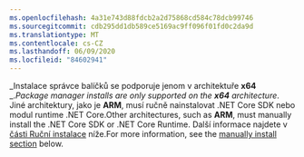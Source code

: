 ```yaml
---
ms.openlocfilehash: 4a31e743d88fdcb2a2d75868cd584c78dcb99746
ms.sourcegitcommit: cdb295dd1db589ce5169ac9ff096f01fd0c2da9d
ms.translationtype: MT
ms.contentlocale: cs-CZ
ms.lasthandoff: 06/09/2020
ms.locfileid: "84602941"
---
```


<span data-ttu-id="120e7-101">_Instalace správce balíčků se podporuje jenom v architektuře **x64** _.</span><span class="sxs-lookup"><span data-stu-id="120e7-101">_Package manager installs are only supported on the **x64** architecture_.</span></span> <span data-ttu-id="120e7-102">Jiné architektury, jako je **ARM**, musí ručně nainstalovat .NET Core SDK nebo modul runtime .NET Core.</span><span class="sxs-lookup"><span data-stu-id="120e7-102">Other architectures, such as **ARM**, must manually install the .NET Core SDK or .NET Core Runtime.</span></span> <span data-ttu-id="120e7-103">Další informace najdete v [části Ruční instalace](#manual-install) níže.</span><span class="sxs-lookup"><span data-stu-id="120e7-103">For more information, see the [manually install section](#manual-install) below.</span></span>
